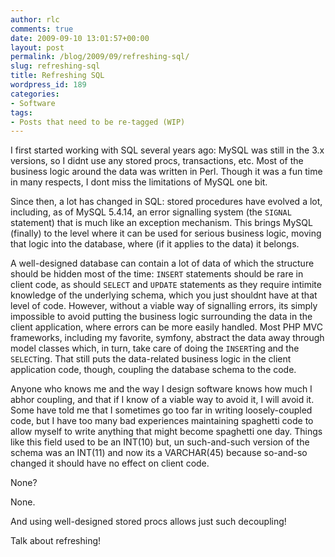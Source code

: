 ```yaml
---
author: rlc
comments: true
date: 2009-09-10 13:01:57+00:00
layout: post
permalink: /blog/2009/09/refreshing-sql/
slug: refreshing-sql
title: Refreshing SQL
wordpress_id: 189
categories:
- Software
tags:
- Posts that need to be re-tagged (WIP)
---
```


I first started working with SQL several years ago: MySQL was still in the 3.x versions, so I didnt use any stored procs, transactions, etc. Most of the business logic around the data was written in Perl. Though it was a fun time in many respects, I dont miss the limitations of MySQL one bit.

Since then, a lot has changed in SQL: stored procedures have evolved a lot, including, as of MySQL 5.4.14, an error signalling system (the `SIGNAL` statement) that is much like an exception mechanism. This brings MySQL (finally) to the level where it can be used for serious business logic, moving that logic into the database, where (if it applies to the data) it belongs.

A well-designed database can contain a lot of data of which the structure should be hidden most of the time: `INSERT` statements should be rare in client code, as should `SELECT` and `UPDATE` statements as they require intimite knowledge of the underlying schema, which you just shouldnt have at that level of code. However, without a viable way of signalling errors, its simply impossible to avoid putting the business logic surrounding the data in the client application, where errors can be more easily handled. Most PHP MVC frameworks, including my favorite, symfony, abstract the data away through model classes which, in turn, take care of doing the  `INSERT`ing and the `SELECT`ing. That still puts the data-related business logic in the client application code, though, coupling the database schema to the code.

Anyone who knows me and the way I design software knows how much I abhor coupling, and that if I know of a viable way to avoid it, I will avoid it. Some have told me that I sometimes go too far in writing loosely-coupled code, but I have too many bad experiences maintaining spaghetti code to allow myself to write anything that might become spaghetti one day. Things like this field used to be an INT(10) but, un such-and-such version of the schema was an INT(11) and now its a VARCHAR(45) because so-and-so changed it should have no effect on client code.

None?

None.

And using well-designed stored procs allows just such decoupling!

Talk about refreshing!
